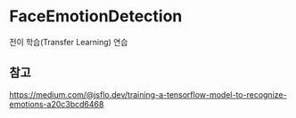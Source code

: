 # FaceEmotionDetection
전이 학습(Transfer Learning) 연습  
## 참고  
https://medium.com/@jsflo.dev/training-a-tensorflow-model-to-recognize-emotions-a20c3bcd6468
